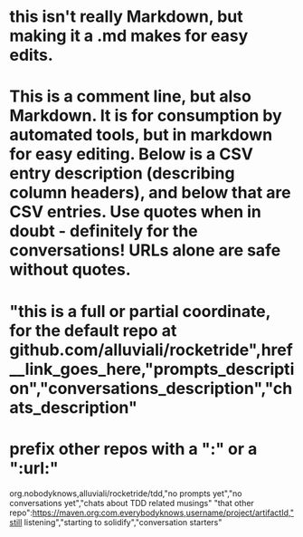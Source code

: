 # this isn't really Markdown, but making it a .md makes for easy edits.  
# This is a comment line, but also Markdown. It is for consumption by automated tools, but in markdown for easy editing.  Below is a CSV entry description (describing column headers), and below that are CSV entries.  Use quotes when in doubt - definitely for the conversations! URLs alone are safe without quotes.
# "this is a full or partial coordinate, for the default repo at github.com/alluviali/rocketride",href__link_goes_here,"prompts_description","conversations_description","chats_description"
# prefix other repos with a "<url>:" or a "<name>:url:"
org.nobodyknows,alluviali/rocketride/tdd,"no prompts yet","no conversations yet","chats about TDD related musings"
"that other repo":https://maven.org:com.everybodyknows,username/project/artifactId,"still listening","starting to solidify","conversation starters"
